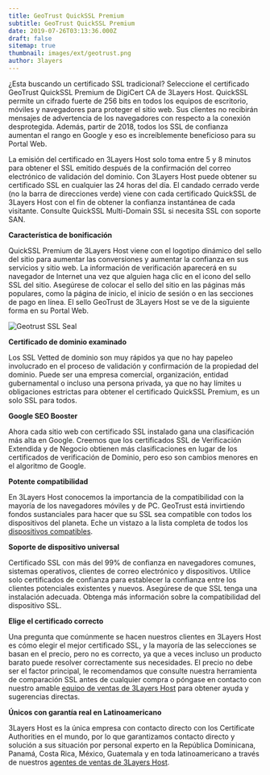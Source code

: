 ```yaml
---
title: GeoTrust QuickSSL Premium
subtitle: GeoTrust QuickSSL Premium
date: 2019-07-26T03:13:36.000Z
draft: false
sitemap: true
thumbnail: images/ext/geotrust.png
author: 3layers
---
```

¿Esta buscando un certificado SSL tradicional? Seleccione el certificado GeoTrust QuickSSL Premium de DigiCert CA de 3Layers Host. QuickSSL permite un cifrado fuerte de 256 bits en todos los equipos de escritorio, móviles y navegadores para proteger el sitio web. Sus clientes no recibirán mensajes de advertencia de los navegadores con respecto a la conexión desprotegida. Además, partir de 2018, todos los SSL de confianza aumentan el rango en Google y eso es increíblemente beneficioso para su Portal Web.

La emisión del certificado en 3Layers Host solo toma entre 5 y 8 minutos para obtener el SSL emitido después de la confirmación del correo electrónico de validación del dominio. Con 3Layers Host puede obtener su certificado SSL en cualquier las 24 horas del día. El candado cerrado verde (no la barra de direcciones verde) viene con cada certificado QuickSSL de 3Layers Host con el fin de obtener la confianza instantánea de cada visitante. Consulte QuickSSL Multi-Domain SSL si necesita SSL con soporte SAN.

**Característica de bonificación**

QuickSSL Premium de 3Layers Host viene con el logotipo dinámico del sello del sitio para aumentar las conversiones y aumentar la confianza en sus servicios y sitio web. La información de verificación aparecerá en su navegador de Internet una vez que alguien haga clic en el icono del sello SSL del sitio. Asegúrese de colocar el sello del sitio en las páginas más populares, como la página de inicio, el inicio de sesión o en las secciones de pago en línea. El sello GeoTrust de 3Layers Host se ve de la siguiente forma en su Portal Web.

![Geotrust SSL Seal](/images/ext/geotrust-seal.png)

**Certificado de dominio examinado**

Los SSL Vetted de dominio son muy rápidos ya que no hay papeleo involucrado en el proceso de validación y confirmación de la propiedad del dominio. Puede ser una empresa comercial, organización, entidad gubernamental o incluso una persona privada, ya que no hay límites u obligaciones estrictas para obtener el certificado QuickSSL Premium, es un solo SSL para todos.

**Google SEO Booster**

Ahora cada sitio web con certificado SSL instalado gana una clasificación más alta en Google. Creemos que los certificados SSL de Verificación Extendida y de Negocio obtienen más clasificaciones en lugar de los certificados de verificación de Dominio, pero eso son cambios menores en el algoritmo de Google.

**Potente compatibilidad**

En 3Layers Host conocemos la importancia de la compatibilidad con la mayoría de los navegadores móviles y de PC. GeoTrust está invirtiendo fondos sustanciales para hacer que su SSL sea compatible con todos los dispositivos del planeta. Eche un vistazo a la lista completa de todos los [dispositivos compatibles](https://3layers.host/blog/compatibilidad-de-dispositivos-con-ssl/).

**Soporte de dispositivo universal**

Certificado SSL con más del 99% de confianza en navegadores comunes, sistemas operativos, clientes de correo electrónico y dispositivos. Utilice solo certificados de confianza para establecer la confianza entre los clientes potenciales existentes y nuevos. Asegúrese de que SSL tenga una instalación adecuada. Obtenga más información sobre la compatibilidad del dispositivo SSL.

**Elige el certificado correcto**

Una pregunta que comúnmente se hacen nuestros clientes en 3Layers Host es cómo elegir el mejor certificado SSL, y la mayoría de las selecciones se basan en el precio, pero no es correcto, ya que a veces incluso un producto barato puede resolver correctamente sus necesidades. El precio no debe ser el factor principal, le recomendamos que consulte nuestra herramienta de comparación SSL antes de cualquier compra o póngase en contacto con nuestro amable [equipo de ventas de 3Layers Host](https://3layers.host/contact/) para obtener ayuda y sugerencias directas.

**Únicos con garantía real en Latinoamericano**

3Layers Host es la única empresa con contacto directo con los Certificate Authorities en el mundo, por lo que garantizamos contacto directo y solución a sus situación por personal experto en la República Dominicana, Panamá, Costa Rica, México, Guatemala y en toda latinoamericano a través de nuestros [agentes de ventas de 3Layers Host](https://3layers.host/contact/).